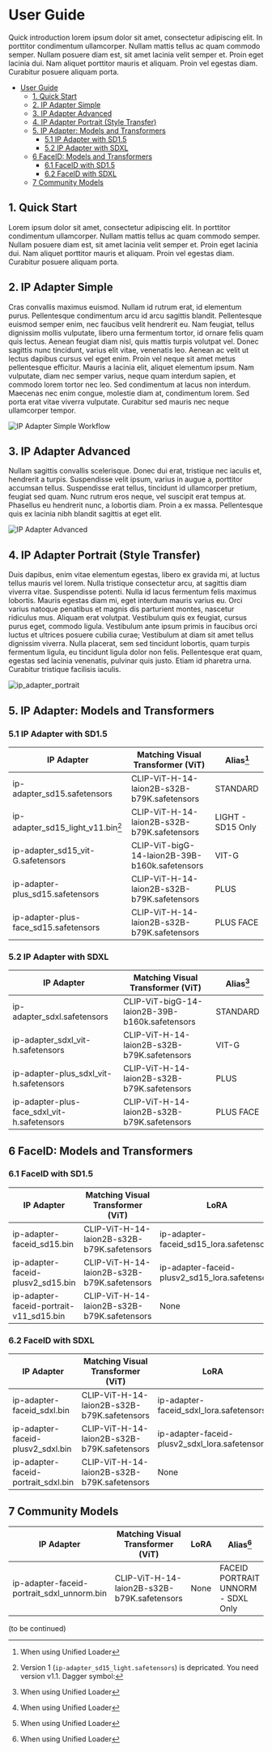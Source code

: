 # User Guide

Quick introduction lorem ipsum dolor sit amet, consectetur adipiscing elit. In porttitor condimentum ullamcorper. Nullam mattis tellus ac quam commodo semper. Nullam posuere diam est, sit amet lacinia velit semper et. Proin eget lacinia dui. Nam aliquet porttitor mauris et aliquam. Proin vel egestas diam. Curabitur posuere aliquam porta.

- [User Guide](#user-guide)
  - [1. Quick Start](#1-quick-start)
  - [2. IP Adapter Simple](#2-ip-adapter-simple)
  - [3. IP Adapter Advanced](#3-ip-adapter-advanced)
  - [4. IP Adapter Portrait (Style Transfer)](#4-ip-adapter-portrait-style-transfer)
  - [5. IP Adapter: Models and Transformers](#5-ip-adapter-models-and-transformers)
    - [5.1 IP Adapter with SD1.5](#51-ip-adapter-with-sd15)
    - [5.2 IP Adapter with SDXL](#52-ip-adapter-with-sdxl)
  - [6 FaceID: Models and Transformers](#6-faceid-models-and-transformers)
    - [6.1 FaceID with SD1.5](#61-faceid-with-sd15)
    - [6.2 FaceID with SDXL](#62-faceid-with-sdxl)
  - [7 Community Models](#7-community-models)

## 1. Quick Start

Lorem ipsum dolor sit amet, consectetur adipiscing elit. In porttitor condimentum ullamcorper. Nullam mattis tellus ac quam commodo semper. Nullam posuere diam est, sit amet lacinia velit semper et. Proin eget lacinia dui. Nam aliquet porttitor mauris et aliquam. Proin vel egestas diam. Curabitur posuere aliquam porta.

## 2. IP Adapter Simple

Cras convallis maximus euismod. Nullam id rutrum erat, id elementum purus. Pellentesque condimentum arcu id arcu sagittis blandit. Pellentesque euismod semper enim, nec faucibus velit hendrerit eu. Nam feugiat, tellus dignissim mollis vulputate, libero urna fermentum tortor, id ornare felis quam quis lectus. Aenean feugiat diam nisl, quis mattis turpis volutpat vel. Donec sagittis nunc tincidunt, varius elit vitae, venenatis leo. Aenean ac velit ut lectus dapibus cursus vel eget enim. Proin vel neque sit amet metus pellentesque efficitur. Mauris a lacinia elit, aliquet elementum ipsum. Nam vulputate, diam nec semper varius, neque quam interdum sapien, et commodo lorem tortor nec leo. Sed condimentum at lacus non interdum. Maecenas nec enim congue, molestie diam at, condimentum lorem. Sed porta erat vitae viverra vulputate. Curabitur sed mauris nec neque ullamcorper tempor.

![IP Adapter Simple Workflow](images/workflows/matteo/ipadapter_simple_wflow_thumb.png)

## 3. IP Adapter Advanced

Nullam sagittis convallis scelerisque. Donec dui erat, tristique nec iaculis et, hendrerit a turpis. Suspendisse velit ipsum, varius in augue a, porttitor accumsan tellus. Suspendisse erat tellus, tincidunt id ullamcorper pretium, feugiat sed quam. Nunc rutrum eros neque, vel suscipit erat tempus at. Phasellus eu hendrerit nunc, a lobortis diam. Proin a ex massa. Pellentesque quis ex lacinia nibh blandit sagittis at eget elit.

![IP Adapter Advanced](images/workflows/matteo/ipadapter_advanced_thumb.png)

## 4. IP Adapter Portrait (Style Transfer)

Duis dapibus, enim vitae elementum egestas, libero ex gravida mi, at luctus tellus mauris vel lorem. Nulla tristique consectetur arcu, at sagittis diam viverra vitae. Suspendisse potenti. Nulla id lacus fermentum felis maximus lobortis. Mauris egestas diam mi, eget interdum mauris varius eu. Orci varius natoque penatibus et magnis dis parturient montes, nascetur ridiculus mus. Aliquam erat volutpat. Vestibulum quis ex feugiat, cursus purus eget, commodo ligula. Vestibulum ante ipsum primis in faucibus orci luctus et ultrices posuere cubilia curae; Vestibulum at diam sit amet tellus dignissim viverra. Nulla placerat, sem sed tincidunt lobortis, quam turpis fermentum ligula, eu tincidunt ligula dolor non felis. Pellentesque erat quam, egestas sed lacinia venenatis, pulvinar quis justo. Etiam id pharetra urna. Curabitur tristique facilisis iaculis.

![ip_adapter_portrait](ipadapter_portrait_wflow_thumb.png)

## 5. IP Adapter: Models and Transformers

### 5.1 IP Adapter with SD1.5

| IP Adapter                            | Matching Visual Transformer (ViT)              | Alias[^1]         |
| ------------------------------------- | ---------------------------------------------- | ----------------- |
| ip-adapter_sd15.safetensors           | CLIP-ViT-H-14-laion2B-s32B-b79K.safetensors    | STANDARD          |
| ip-adapter_sd15_light_v11.bin[^2]     | CLIP-ViT-H-14-laion2B-s32B-b79K.safetensors    | LIGHT - SD15 Only |
| ip-adapter_sd15_vit-G.safetensors     | CLIP-ViT-bigG-14-laion2B-39B-b160k.safetensors | VIT-G             |
| ip-adapter-plus_sd15.safetensors      | CLIP-ViT-H-14-laion2B-s32B-b79K.safetensors    | PLUS              |
| ip-adapter-plus-face_sd15.safetensors | CLIP-ViT-H-14-laion2B-s32B-b79K.safetensors    | PLUS FACE         |

### 5.2 IP Adapter with SDXL

| IP Adapter                                  | Matching Visual Transformer (ViT)              | Alias[^1] |
| ------------------------------------------- | ---------------------------------------------- | --------- |
| ip-adapter_sdxl.safetensors                 | CLIP-ViT-bigG-14-laion2B-39B-b160k.safetensors | STANDARD  |
| ip-adapter_sdxl_vit-h.safetensors           | CLIP-ViT-H-14-laion2B-s32B-b79K.safetensors    | VIT-G     |
| ip-adapter-plus_sdxl_vit-h.safetensors      | CLIP-ViT-H-14-laion2B-s32B-b79K.safetensors    | PLUS      |
| ip-adapter-plus-face_sdxl_vit-h.safetensors | CLIP-ViT-H-14-laion2B-s32B-b79K.safetensors    | PLUS FACE |

## 6 FaceID: Models and Transformers

### 6.1 FaceID with SD1.5

| IP Adapter                              | Matching Visual Transformer (ViT)           | LoRA                                           | Alias[^1]       |
| --------------------------------------- | ------------------------------------------- | ---------------------------------------------- | --------------- |
| ip-adapter-faceid_sd15.bin              | CLIP-ViT-H-14-laion2B-s32B-b79K.safetensors | ip-adapter-faceid_sd15_lora.safetensors        | FACEID          |
| ip-adapter-faceid-plusv2_sd15.bin       | CLIP-ViT-H-14-laion2B-s32B-b79K.safetensors | ip-adapter-faceid-plusv2_sd15_lora.safetensors | FACEID PLUS V2  |
| ip-adapter-faceid-portrait-v11_sd15.bin | CLIP-ViT-H-14-laion2B-s32B-b79K.safetensors | None                                           | FACEID PORTRAIT |

### 6.2 FaceID with SDXL

| IP Adapter                          | Matching Visual Transformer (ViT)           | LoRA                                           | Alias[^1]       |
| ----------------------------------- | ------------------------------------------- | ---------------------------------------------- | --------------- |
| ip-adapter-faceid_sdxl.bin          | CLIP-ViT-H-14-laion2B-s32B-b79K.safetensors | ip-adapter-faceid_sdxl_lora.safetensors        | FACEID          |
| ip-adapter-faceid-plusv2_sdxl.bin   | CLIP-ViT-H-14-laion2B-s32B-b79K.safetensors | ip-adapter-faceid-plusv2_sdxl_lora.safetensors | FACEID PLUS V2  |
| ip-adapter-faceid-portrait_sdxl.bin | CLIP-ViT-H-14-laion2B-s32B-b79K.safetensors | None                                           | FACEID PORTRAIT |

[^1]: When using Unified Loader
[^2]: Version 1 (`ip-adapter_sd15_light.safetensors`) is depricated. You need version v1.1. Dagger symbol:

## 7 Community Models

| IP Adapter                                 | Matching Visual Transformer (ViT)           | LoRA | Alias[^1]                          |
| ------------------------------------------ | ------------------------------------------- | ---- | ---------------------------------- |
| ip-adapter-faceid-portrait_sdxl_unnorm.bin | CLIP-ViT-H-14-laion2B-s32B-b79K.safetensors | None | FACEID PORTRAIT UNNORM - SDXL Only |

(to be continued)
